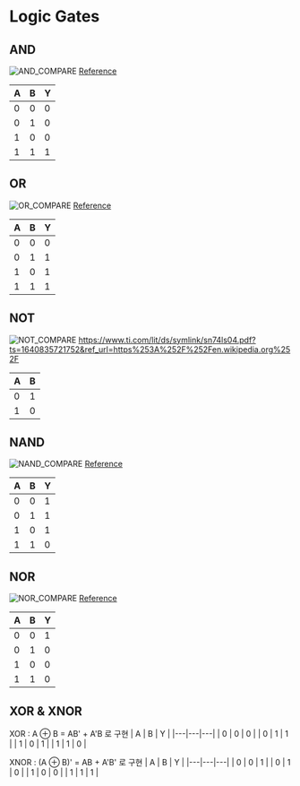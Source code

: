 # Logic Gates
## AND
![AND_COMPARE](https://user-images.githubusercontent.com/60434800/147720168-66cb2216-b74c-4399-af62-d54a6ed93a58.png)
[Reference](https://www.ti.com/lit/ds/symlink/sn74ls09.pdf?ts=1640783088049&ref_url=https%253A%252F%252Fen.wikipedia.org%252F)

| A | B | Y |
|---|---|---|
| 0 | 0 | 0 |
| 0 | 1 | 0 |
| 1 | 0 | 0 |
| 1 | 1 | 1 |

## OR
![OR_COMPARE](https://user-images.githubusercontent.com/60434800/147720187-13045d72-005a-4814-9fe0-1ba28479712c.png)
[Reference](https://www.ti.com/lit/ds/symlink/sn74ls32.pdf?ts=1640831188320&ref_url=https%253A%252F%252Fen.wikipedia.org%252F)

| A | B | Y |
|---|---|---|
| 0 | 0 | 0 |
| 0 | 1 | 1 |
| 1 | 0 | 1 |
| 1 | 1 | 1 |

## NOT
![NOT_COMPARE](https://user-images.githubusercontent.com/60434800/147720196-e20039f9-6094-4f11-9a97-3972d2170a92.png)
https://www.ti.com/lit/ds/symlink/sn74ls04.pdf?ts=1640835721752&ref_url=https%253A%252F%252Fen.wikipedia.org%252F

| A | B |
|---|---|
| 0 | 1 |
| 1 | 0 |

## NAND
![NAND_COMPARE](https://user-images.githubusercontent.com/60434800/147720200-2dcccf0f-e523-4946-bd4f-f50c769adc7a.png)
[Reference](https://www.ti.com/lit/ds/symlink/sn54ls03.pdf?ts=1640783174878&ref_url=https%253A%252F%252Fen.wikipedia.org%252F)

| A | B | Y |
|---|---|---|
| 0 | 0 | 1 |
| 0 | 1 | 1 |
| 1 | 0 | 1 |
| 1 | 1 | 0 |

## NOR
![NOR_COMPARE](https://user-images.githubusercontent.com/60434800/147720194-bc67c8e7-d33e-4e58-9d5c-3623f394ac33.PNG)
[Reference](https://www.ti.com/lit/ds/symlink/sn74ls02.pdf?ts=1640825635069&ref_url=https%253A%252F%252Fen.wikipedia.org%252F)

| A | B | Y |
|---|---|---|
| 0 | 0 | 1 |
| 0 | 1 | 0 |
| 1 | 0 | 0 |
| 1 | 1 | 0 |

## XOR & XNOR

XOR : A ⊕ B = AB' + A'B 로 구현
| A | B | Y |
|---|---|---|
| 0 | 0 | 0 |
| 0 | 1 | 1 |
| 1 | 0 | 1 |
| 1 | 1 | 0 |

XNOR : (A ⊕ B)' = AB + A'B' 로 구현
| A | B | Y |
|---|---|---|
| 0 | 0 | 1 |
| 0 | 1 | 0 |
| 1 | 0 | 0 |
| 1 | 1 | 1 |
